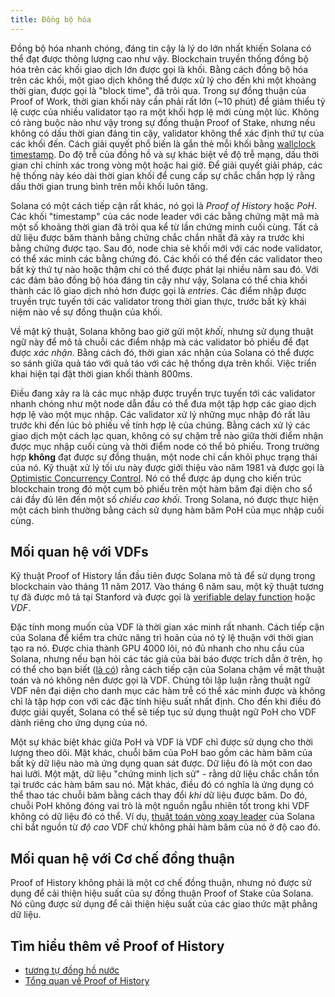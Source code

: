 ```yaml
---
title: Đồng bộ hóa
---
```


Đồng bộ hóa nhanh chóng, đáng tin cậy là lý do lớn nhất khiến Solana có thể đạt được thông lượng cao như vậy. Blockchain truyền thống đồng bộ hóa trên các khối giao dịch lớn được gọi là khối. Bằng cách đồng bộ hóa trên các khối, một giao dịch không thể được xử lý cho đến khi một khoảng thời gian, được gọi là "block time", đã trôi qua. Trong sự đồng thuận của Proof of Work, thời gian khối này cần phải rất lớn \(~10 phút\) để giảm thiểu tỷ lệ cược của nhiều validator tạo ra một khối hợp lệ mới cùng một lúc. Không có ràng buộc nào như vậy trong sự đồng thuận Proof of Stake, nhưng nếu không có dấu thời gian đáng tin cậy, validator không thể xác định thứ tự của các khối đến. Cách giải quyết phổ biến là gắn thẻ mỗi khối bằng [wallclock timestamp](https://en.bitcoin.it/wiki/Block_timestamp). Do độ trễ của đồng hồ và sự khác biệt về độ trễ mạng, dấu thời gian chỉ chính xác trong vòng một hoặc hai giờ. Để giải quyết giải pháp, các hệ thống này kéo dài thời gian khối để cung cấp sự chắc chắn hợp lý rằng dấu thời gian trung bình trên mỗi khối luôn tăng.

Solana có một cách tiếp cận rất khác, nó gọi là _Proof of History_ hoặc _PoH_. Các khối "timestamp" của các node leader với các bằng chứng mật mã mà một số khoảng thời gian đã trôi qua kể từ lần chứng minh cuối cùng. Tất cả dữ liệu được băm thành bằng chứng chắc chắn nhất đã xảy ra trước khi bằng chứng được tạo. Sau đó, node chia sẻ khối mới với các node validator, có thể xác minh các bằng chứng đó. Các khối có thể đến các validator theo bất kỳ thứ tự nào hoặc thậm chí có thể được phát lại nhiều năm sau đó. Với các đảm bảo đồng bộ hóa đáng tin cậy như vậy, Solana có thể chia khối thành các lô giao dịch nhỏ hơn được gọi là _entries_. Các điểm nhập được truyền trực tuyến tới các validator trong thời gian thực, trước bất kỳ khái niệm nào về sự đồng thuận của khối.

Về mặt kỹ thuật, Solana không bao giờ gửi một _khối_, nhưng sử dụng thuật ngữ này để mô tả chuỗi các điểm nhập mà các validator bỏ phiếu để đạt được _xác nhận_. Bằng cách đó, thời gian xác nhận của Solana có thể được so sánh giữa quả táo với quả táo với các hệ thống dựa trên khối. Việc triển khai hiện tại đặt thời gian khối thành 800ms.

Điều đang xảy ra là các mục nhập được truyền trực tuyến tới các validator nhanh chóng như một node dẫn đầu có thể đưa một tập hợp các giao dịch hợp lệ vào một mục nhập. Các validator xử lý những mục nhập đó rất lâu trước khi đến lúc bỏ phiếu về tính hợp lệ của chúng. Bằng cách xử lý các giao dịch một cách lạc quan, không có sự chậm trễ nào giữa thời điểm nhận được mục nhập cuối cùng và thời điểm node có thể bỏ phiếu. Trong trường hợp **không** đạt được sự đồng thuận, một node chỉ cần khôi phục trạng thái của nó. Kỹ thuật xử lý tối ưu này được giới thiệu vào năm 1981 và được gọi là [Optimistic Concurrency Control](http://citeseerx.ist.psu.edu/viewdoc/summary?doi=10.1.1.65.4735). Nó có thể được áp dụng cho kiến ​​trúc blockchain trong đó một cụm bỏ phiếu trên một hàm băm đại diện cho sổ cái đầy đủ lên đến một số _chiều cao khối_. Trong Solana, nó được thực hiện một cách bình thường bằng cách sử dụng hàm băm PoH của mục nhập cuối cùng.

## Mối quan hệ với VDFs

Kỹ thuật Proof of History lần đầu tiên được Solana mô tả để sử dụng trong blockchain vào tháng 11 năm 2017. Vào tháng 6 năm sau, một kỹ thuật tương tự đã được mô tả tại Stanford và được gọi là [verifiable delay function](https://eprint.iacr.org/2018/601.pdf) hoặc _VDF_.

Đặc tính mong muốn của VDF là thời gian xác minh rất nhanh. Cách tiếp cận của Solana để kiểm tra chức năng trì hoãn của nó tỷ lệ thuận với thời gian tạo ra nó. Được chia thành GPU 4000 lõi, nó đủ nhanh cho nhu cầu của Solana, nhưng nếu bạn hỏi các tác giả của bài báo được trích dẫn ở trên, họ có thể cho bạn biết \([là có](https://github.com/solana-labs/solana/issues/388)\) rằng cách tiếp cận của Solana chậm về mặt thuật toán và nó không nên được gọi là VDF. Chúng tôi lập luận rằng thuật ngữ VDF nên đại diện cho danh mục các hàm trễ có thể xác minh được và không chỉ là tập hợp con với các đặc tính hiệu suất nhất định. Cho đến khi điều đó được giải quyết, Solana có thể sẽ tiếp tục sử dụng thuật ngữ PoH cho VDF dành riêng cho ứng dụng của nó.

Một sự khác biệt khác giữa PoH và VDF là VDF chỉ được sử dụng cho thời lượng theo dõi. Mặt khác, chuỗi băm của PoH bao gồm các hàm băm của bất kỳ dữ liệu nào mà ứng dụng quan sát được. Dữ liệu đó là một con dao hai lưỡi. Một mặt, dữ liệu "chứng minh lịch sử" - rằng dữ liệu chắc chắn tồn tại trước các hàm băm sau nó. Mặt khác, điều đó có nghĩa là ứng dụng có thể thao tác chuỗi băm bằng cách thay đổi _khi_ dữ liệu được băm. Do đó, chuỗi PoH không đóng vai trò là một nguồn ngẫu nhiên tốt trong khi VDF không có dữ liệu đó có thể. Ví dụ, [thuật toán vòng xoay leader](synchronization.md#leader-rotation) của Solana chỉ bắt nguồn từ ​​_độ cao_ VDF chứ không phải hàm băm của nó ở độ cao đó.

## Mối quan hệ với Cơ chế đồng thuận

Proof of History không phải là một cơ chế đồng thuận, nhưng nó được sử dụng để cải thiện hiệu suất của sự đồng thuận Proof of Stake của Solana. Nó cũng được sử dụng để cải thiện hiệu suất của các giao thức mặt phẳng dữ liệu.

## Tìm hiểu thêm về Proof of History

- [tương tự đồng hồ nước](https://medium.com/solana-labs/proof-of-history-explained-by-a-water-clock-e682183417b8)
- [Tổng quan về Proof of History](https://medium.com/solana-labs/proof-of-history-a-clock-for-blockchain-cf47a61a9274)
